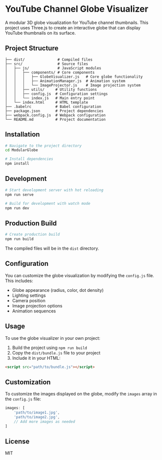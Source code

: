 # YouTube Channel Globe Visualizer

A modular 3D globe visualization for YouTube channel thumbnails. This project uses Three.js to create an interactive globe that can display YouTube thumbnails on its surface.

## Project Structure

```
├── dist/               # Compiled files
├── src/                # Source files
│   ├── js/             # JavaScript modules
│   │   ├── components/ # Core components
│   │   │   ├── GlobeVisualizer.js   # Core globe functionality
│   │   │   ├── AnimationManager.js  # Animation system
│   │   │   └── ImageProjector.js    # Image projection system
│   │   ├── utils/     # Utility functions
│   │   ├── config.js  # Configuration settings
│   │   └── index.js   # Main entry point
│   └── index.html     # HTML template
├── .babelrc           # Babel configuration
├── package.json       # Project dependencies
├── webpack.config.js  # Webpack configuration
└── README.md          # Project documentation
```

## Installation

```bash
# Navigate to the project directory
cd ModularGlobe

# Install dependencies
npm install
```

## Development

```bash
# Start development server with hot reloading
npm run serve

# Build for development with watch mode
npm run dev
```

## Production Build

```bash
# Create production build
npm run build
```

The compiled files will be in the `dist` directory.

## Configuration

You can customize the globe visualization by modifying the `config.js` file. This includes:

- Globe appearance (radius, color, dot density)
- Lighting settings
- Camera position
- Image projection options
- Animation sequences

## Usage

To use the globe visualizer in your own project:

1. Build the project using `npm run build`
2. Copy the `dist/bundle.js` file to your project
3. Include it in your HTML:

```html
<script src="path/to/bundle.js"></script>
```

## Customization

To customize the images displayed on the globe, modify the `images` array in the `config.js` file:

```javascript
images: [
    'path/to/image1.jpg',
    'path/to/image2.jpg',
    // Add more images as needed
]
```

## License

MIT